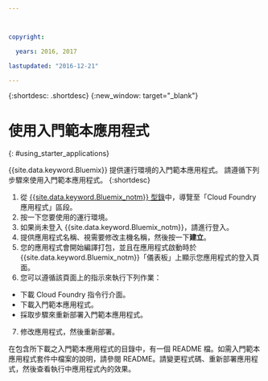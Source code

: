 ```yaml
---



copyright:

  years: 2016, 2017

lastupdated: "2016-12-21"

---
```



{:shortdesc: .shortdesc}
{:new_window: target="_blank"}


# 使用入門範本應用程式
{: #using_starter_applications}

{{site.data.keyword.Bluemix}} 提供運行環境的入門範本應用程式。
請遵循下列步驟來使用入門範本應用程式。
{:shortdesc}

1. 從 [{{site.data.keyword.Bluemix_notm}} 型錄](https://console.{DomainName}/catalog/)中，導覽至「Cloud Foundry 應用程式」區段。
2. 按一下您要使用的運行環境。
3. 如果尚未登入 {{site.data.keyword.Bluemix_notm}}，請進行登入。
4. 提供應用程式名稱、視需要修改主機名稱，然後按一下**建立**。
5. 您的應用程式會開始編譯打包，並且在應用程式啟動時於 {{site.data.keyword.Bluemix_notm}}「儀表板」上顯示您應用程式的登入頁面。
6. 您可以遵循該頁面上的指示來執行下列作業：
  * 下載 Cloud Foundry 指令行介面。
  * 下載入門範本應用程式。
  * 採取步驟來重新部署入門範本應用程式。
7. 修改應用程式，然後重新部署。

在包含所下載之入門範本應用程式的目錄中，有一個 README 檔。如需入門範本應用程式套件中檔案的說明，請參閱 README。請變更程式碼、重新部署應用程式，然後查看執行中應用程式內的效果。

